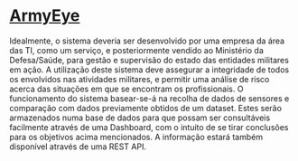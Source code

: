 # [ArmyEye](https://renatovalente5.github.io/ArmyEye/)

Idealmente, o sistema deveria ser desenvolvido por uma empresa da área das TI, como um serviço, e posteriormente vendido ao Ministério da Defesa/Saúde, para gestão e supervisão do estado das entidades militares em ação. A utilização deste sistema deve assegurar a integridade de todos os envolvidos nas atividades militares, e permitir uma análise de risco acerca das situações em que se encontram os profissionais.  O funcionamento do sistema basear-se-á na recolha de dados de sensores e comparação com dados previamente obtidos de um dataset. Estes serão armazenados numa base de dados para que possam ser consultáveis facilmente através de uma Dashboard, com o intuito de se tirar conclusões para os objetivos acima mencionados. A informação estará também disponível através de uma REST API.
